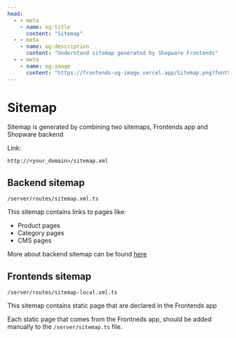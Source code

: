 ```yaml
---
head:
  - - meta
    - name: og:title
      content: "Sitemap"
  - - meta
    - name: og:description
      content: "Understand sitemap generated by Shopware Frontends"
  - - meta
    - name: og:image
      content: "https://frontends-og-image.vercel.app/Sitemap.png?fontSize=150px"
---
```


# Sitemap

Sitemap is generated by combining two sitemaps, Frontends app and Shopware backend

Link:

```
http://<your_domain>/sitemap.xml
```

## Backend sitemap

```
/server/routes/sitemap.xml.ts
```

This sitemap contains links to pages like:

- Product pages
- Category pages
- CMS pages

More about backend sitemap can be found [here](https://docs.shopware.com/en/shopware-6-en/settings/sitemap)

## Frontends sitemap

```
/server/routes/sitemap-local.xml.ts
```

This sitemap contains static page that are declared in the Frontends app

Each static page that comes from the Frontneds app, should be added manually to the `/server/sitemap.ts` file.
